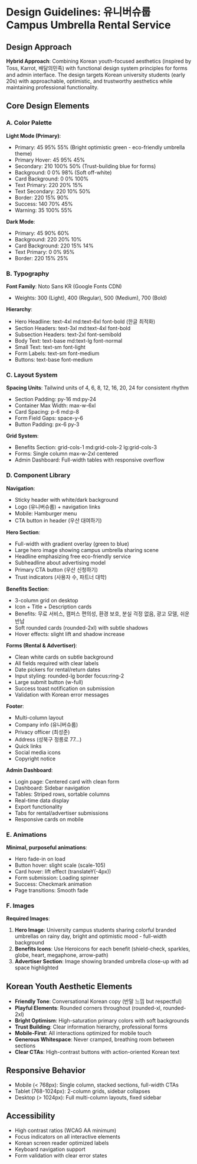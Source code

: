 # Design Guidelines: 유니버슈룹 Campus Umbrella Rental Service

## Design Approach

**Hybrid Approach**: Combining Korean youth-focused aesthetics (inspired by Toss, Karrot, 배달의민족) with functional design system principles for forms and admin interface. The design targets Korean university students (early 20s) with approachable, optimistic, and trustworthy aesthetics while maintaining professional functionality.

## Core Design Elements

### A. Color Palette

**Light Mode (Primary)**:
- Primary: 45 95% 55% (Bright optimistic green - eco-friendly umbrella theme)
- Primary Hover: 45 95% 45%
- Secondary: 210 100% 50% (Trust-building blue for forms)
- Background: 0 0% 98% (Soft off-white)
- Card Background: 0 0% 100%
- Text Primary: 220 20% 15%
- Text Secondary: 220 10% 50%
- Border: 220 15% 90%
- Success: 140 70% 45%
- Warning: 35 100% 55%

**Dark Mode**:
- Primary: 45 90% 60%
- Background: 220 20% 10%
- Card Background: 220 15% 14%
- Text Primary: 0 0% 95%
- Border: 220 15% 25%

### B. Typography

**Font Family**: Noto Sans KR (Google Fonts CDN)
- Weights: 300 (Light), 400 (Regular), 500 (Medium), 700 (Bold)

**Hierarchy**:
- Hero Headline: text-4xl md:text-6xl font-bold (한글 최적화)
- Section Headers: text-3xl md:text-4xl font-bold
- Subsection Headers: text-2xl font-semibold
- Body Text: text-base md:text-lg font-normal
- Small Text: text-sm font-light
- Form Labels: text-sm font-medium
- Buttons: text-base font-medium

### C. Layout System

**Spacing Units**: Tailwind units of 4, 6, 8, 12, 16, 20, 24 for consistent rhythm
- Section Padding: py-16 md:py-24
- Container Max Width: max-w-6xl
- Card Spacing: p-6 md:p-8
- Form Field Gaps: space-y-6
- Button Padding: px-6 py-3

**Grid System**:
- Benefits Section: grid-cols-1 md:grid-cols-2 lg:grid-cols-3
- Forms: Single column max-w-2xl centered
- Admin Dashboard: Full-width tables with responsive overflow

### D. Component Library

**Navigation**:
- Sticky header with white/dark background
- Logo (유니버슈룹) + navigation links
- Mobile: Hamburger menu
- CTA button in header (우산 대여하기)

**Hero Section**:
- Full-width with gradient overlay (green to blue)
- Large hero image showing campus umbrella sharing scene
- Headline emphasizing free eco-friendly service
- Subheadline about advertising model
- Primary CTA button (우산 신청하기)
- Trust indicators (사용자 수, 파트너 대학)

**Benefits Section**:
- 3-column grid on desktop
- Icon + Title + Description cards
- Benefits: 무료 서비스, 캠퍼스 편의성, 환경 보호, 분실 걱정 없음, 광고 모델, 쉬운 반납
- Soft rounded cards (rounded-2xl) with subtle shadows
- Hover effects: slight lift and shadow increase

**Forms (Rental & Advertiser)**:
- Clean white cards on subtle background
- All fields required with clear labels
- Date pickers for rental/return dates
- Input styling: rounded-lg border focus:ring-2
- Large submit button (w-full)
- Success toast notification on submission
- Validation with Korean error messages

**Footer**:
- Multi-column layout
- Company info (유니버슈룹)
- Privacy officer (최성준)
- Address (성북구 정릉로 77...)
- Quick links
- Social media icons
- Copyright notice

**Admin Dashboard**:
- Login page: Centered card with clean form
- Dashboard: Sidebar navigation
- Tables: Striped rows, sortable columns
- Real-time data display
- Export functionality
- Tabs for rental/advertiser submissions
- Responsive cards on mobile

### E. Animations

**Minimal, purposeful animations**:
- Hero fade-in on load
- Button hover: slight scale (scale-105)
- Card hover: lift effect (translateY(-4px))
- Form submission: Loading spinner
- Success: Checkmark animation
- Page transitions: Smooth fade

### F. Images

**Required Images**:
1. **Hero Image**: University campus students sharing colorful branded umbrellas on rainy day, bright and optimistic mood - full-width background
2. **Benefits Icons**: Use Heroicons for each benefit (shield-check, sparkles, globe, heart, megaphone, arrow-path)
3. **Advertiser Section**: Image showing branded umbrella close-up with ad space highlighted

## Korean Youth Aesthetic Elements

- **Friendly Tone**: Conversational Korean copy (반말 느낌 but respectful)
- **Playful Elements**: Rounded corners throughout (rounded-xl, rounded-2xl)
- **Bright Optimism**: High-saturation primary colors with soft backgrounds
- **Trust Building**: Clear information hierarchy, professional forms
- **Mobile-First**: All interactions optimized for mobile touch
- **Generous Whitespace**: Never cramped, breathing room between sections
- **Clear CTAs**: High-contrast buttons with action-oriented Korean text

## Responsive Behavior

- Mobile (< 768px): Single column, stacked sections, full-width CTAs
- Tablet (768-1024px): 2-column grids, sidebar collapses
- Desktop (> 1024px): Full multi-column layouts, fixed sidebar

## Accessibility

- High contrast ratios (WCAG AA minimum)
- Focus indicators on all interactive elements
- Korean screen reader optimized labels
- Keyboard navigation support
- Form validation with clear error states